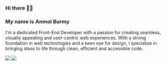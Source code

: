 ### Hi there 🙋‍♂️
### My name is Anmol Burmy 

I'm a dedicated Front-End Developer with a passion for creating seamless, visually appealing and user-centric web experiences. With a strong foundation in web technologies and a keen eye for design, I specialize in bringing ideas to life through clean, efficient and accessible code.

<a href="https://www.linkedin.com/in/burmy/">
  <img align="center" src="https://img.shields.io/badge/LinkedIn-0077B5?style=for-the-badge&logo=linkedin&logoColor=white" />
</a>
<a href="https://burmy.me">
  <img align="left" src="https://img.shields.io/badge/Portfolio-5641EA?style=for-the-badge&logo=Windows-Terminal&logoColor=white" />
</a>

<!-- ---  -->
<!-- [![Burmy's GitHub stats](https://github-readme-stats.vercel.app/api?username=Burmy&count_private=true&theme=default&show_icons=true&hide=stars,contribs&bg_color=0D1117&text_color=C9D1D9&border_color=30363D&title_color=58A6FF&icon_color=58A6FF)](https://github.com/anuraghazra/github-readme-stats) -->

<!-- [![Burmy's GitHub stats](https://github-readme-stats.vercel.app/api/top-langs/?username=Burmy&layout=compact&theme=default&text_color=C9D1D9&bg_color=0D1117&icon_color=58A6FF&border_color=30363D&title_color=58A6FF)](https://github.com/anuraghazra/github-readme-stats) -->

